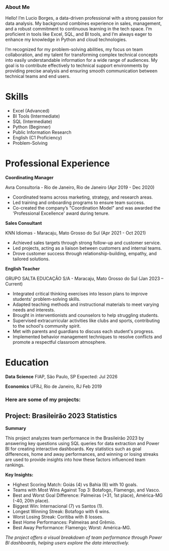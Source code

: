 ### About Me

Hello! I’m Lucio Borges, a data-driven professional with a strong passion for data analysis. My background combines experience in sales, management, and a robust commitment to continuous learning in the tech space. I’m proficient in tools like Excel, SQL, and BI tools, and I’m always eager to enhance my knowledge in Python and cloud technologies.

I’m recognized for my problem-solving abilities, my focus on team collaboration, and my talent for transforming complex technical concepts into easily understandable information for a wide range of audiences. My goal is to contribute effectively to technical support environments by providing precise analysis and ensuring smooth communication between technical teams and end users.

# Skills 

- Excel (Advanced)
- BI Tools (Intermediate)
- SQL (Intermediate)
- Python (Beginner)
- Public Information Research
- English (C1 Proficiency)
- Problem-Solving

# Professional Experience

**Coordinating Manager**

Avra Consultoria - Rio de Janeiro, Rio de Janeiro
(Apr 2019 - Dec 2020)

- Coordinated teams across marketing, strategy, and research areas.
- Led training and onboarding programs to ensure team success.
- Co-created the company’s "Coordination Model" and was awarded the 'Professional Excellence' award during tenure.


**Sales Consultant**

KNN Idiomas - Maracaju, Mato Grosso do Sul
(Apr 2021 - Oct 2021)

- Achieved sales targets through strong follow-up and customer service.
- Led projects, acting as a liaison between customers and internal teams.
- Drove customer success through relationship-building, empathy, and tailored solutions.

**English Teacher**

GRUPO SALTA EDUCAÇÃO S/A - Maracaju, Mato Grosso do Sul (Jan 2023 – Current)

- Integrated critical thinking exercises into lesson plans to improve students' problem-solving skills.
- Adapted teaching methods and instructional materials to meet varying needs and interests.
- Brought in interventionists and counselors to help struggling students.
- Supervised extracurricular activities like clubs and sports, contributing to the school's community spirit.
- Met with parents and guardians to discuss each student's progress.
- Implemented behavior management techniques to resolve conflicts and promote a respectful classroom atmosphere.


# Education

**Data Science**
FIAP, São Paulo, SP
Expected: Jul 2026

**Economics**
UFRJ, Rio de Janeiro, RJ
Feb 2019



### Here are some of my projects:



## Project: Brasileirão 2023 Statistics

**Summary**

This project analyzes team performance in the Brasileirão 2023 by answering key questions using SQL queries for data extraction and Power BI for creating interactive dashboards. Key statistics such as goal differences, home and away performances, and winning or losing streaks are used to provide insights into how these factors influenced team rankings.

**Key Insights:**

- Highest Scoring Match: Goiás (4) vs Bahia (6) with 10 goals.
- Teams with Most Wins Against Top 3: Botafogo, Flamengo, and Vasco.
- Best and Worst Goal Difference: Palmeiras (+31, 1st place), América-MG (-40, 20th place).
- Biggest Win: Internacional (7) vs Santos (1).
- Longest Winning Streak: Botafogo with 6 wins.
- Worst Losing Streak: Coritiba with 8 losses.
- Best Home Performances: Palmeiras and Grêmio.
- Best Away Performance: Flamengo; Worst: América-MG.

*The project offers a visual breakdown of team performance through Power BI dashboards, helping users explore the data interactively.*
